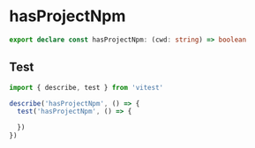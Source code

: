 # hasProjectNpm
```ts
export declare const hasProjectNpm: (cwd: string) => boolean

```

## Test
```ts
import { describe, test } from 'vitest'

describe('hasProjectNpm', () => {
  test('hasProjectNpm', () => {

  })
})
```
